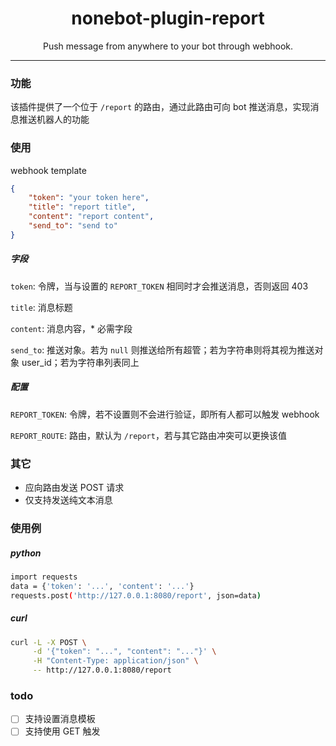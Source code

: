 <div align="center">

# nonebot-plugin-report

Push message from anywhere to your bot through webhook.

</div>

----

### 功能

该插件提供了一个位于 `/report` 的路由，通过此路由可向 bot 推送消息，实现消息推送机器人的功能

### 使用

webhook template
```json
{
    "token": "your token here",
    "title": "report title",
    "content": "report content",
    "send_to": "send to"
}
```

##### 字段

`token`: 令牌，当与设置的 `REPORT_TOKEN` 相同时才会推送消息，否则返回 403

`title`: 消息标题

`content`: 消息内容，* 必需字段

`send_to`: 推送对象。若为 `null` 则推送给所有超管；若为字符串则将其视为推送对象 user_id；若为字符串列表同上

##### 配置

`REPORT_TOKEN`: 令牌，若不设置则不会进行验证，即所有人都可以触发 webhook

`REPORT_ROUTE`: 路由，默认为 `/report`，若与其它路由冲突可以更换该值

### 其它

- 应向路由发送 POST 请求
- 仅支持发送纯文本消息

### 使用例

##### python

```bash
import requests
data = {'token': '...', 'content': '...'}
requests.post('http://127.0.0.1:8080/report', json=data)
```

##### curl

```bash
curl -L -X POST \
     -d '{"token": "...", "content": "..."}' \
     -H "Content-Type: application/json" \
     -- http://127.0.0.1:8080/report
```

### todo

- [ ] 支持设置消息模板
- [ ] 支持使用 GET 触发
